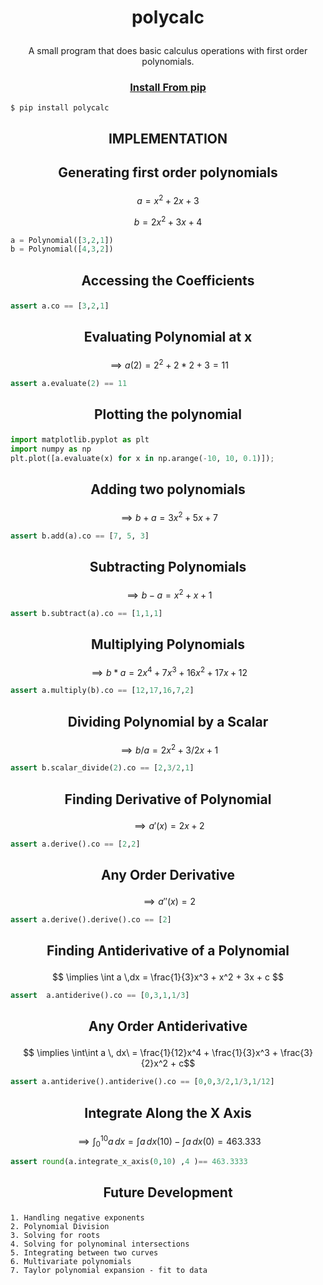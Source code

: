 # <p align="center">polycalc
<p align="center">A small program that does basic calculus operations with first order polynomials.


### <p align="center">[Install From pip](https://pypi.org/project/polycalc/)
```
$ pip install polycalc
```


## <p align="center">IMPLEMENTATION

## <p align="center">Generating first order polynomials

$$ a = x^2 + 2x + 3$$

$$ b = 2x^2 + 3x + 4$$

``` python
a = Polynomial([3,2,1])
b = Polynomial([4,3,2])
```
## <p align="center">Accessing the Coefficients
``` python
assert a.co == [3,2,1]
```
## <p align="center">Evaluating Polynomial at x
$$\implies a(2) = 2^2 + 2*2 + 3 = 11$$
``` python
assert a.evaluate(2) == 11
```

## <p align="center">Plotting the polynomial

``` python
import matplotlib.pyplot as plt
import numpy as np
plt.plot([a.evaluate(x) for x in np.arange(-10, 10, 0.1)]);
```

## <p align="center">Adding two polynomials
$$\implies b+a = 3x^2 + 5x + 7$$
``` python
assert b.add(a).co == [7, 5, 3]
```

## <p align="center">Subtracting Polynomials
$$\implies b-a = x^2 + x + 1$$
``` python
assert b.subtract(a).co == [1,1,1]
```

## <p align="center"> Multiplying Polynomials
$$\implies b*a = 2x^4 + 7x^3 + 16x^2 + 17x + 12$$
``` python
assert a.multiply(b).co == [12,17,16,7,2]
```

## <p align="center">Dividing Polynomial by a Scalar
$$\implies b/a = 2x^2 + 3/2x + 1$$
``` python
assert b.scalar_divide(2).co == [2,3/2,1]
```

## <p align="center"> Finding Derivative of Polynomial
$$\implies a'(x) = 2x + 2 $$
``` python
assert a.derive().co == [2,2]
```

## <p align="center"> Any Order Derivative
$$\implies a''(x) = 2$$
``` python
assert a.derive().derive().co == [2]
```

## <p align="center">Finding Antiderivative of a Polynomial
$$ \implies \int a \,dx = \frac{1}{3}x^3 + x^2 + 3x + c $$

``` python
assert  a.antiderive().co == [0,3,1,1/3]
```

## <p align="center">Any Order Antiderivative
$$ \implies \int\int a \, dx\ = \frac{1}{12}x^4 + \frac{1}{3}x^3 + \frac{3}{2}x^2 + c$$
``` python
assert a.antiderive().antiderive().co == [0,0,3/2,1/3,1/12]
```

## <p align="center">Integrate Along the X Axis
$$ \implies \int_{0}^{10} a\, dx = \int a \, dx (10) -  \int a\, dx(0) = 463.333$$
``` python
assert round(a.integrate_x_axis(0,10) ,4 )== 463.3333
```

## <p align="center">Future Development
    1. Handling negative exponents
    2. Polynomial Division
    3. Solving for roots
    4. Solving for polynominal intersections
    5. Integrating between two curves
    6. Multivariate polynomials
    7. Taylor polynomial expansion - fit to data